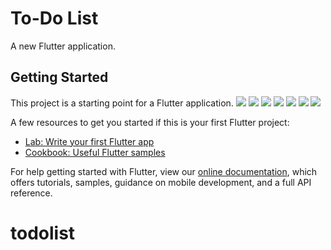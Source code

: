 # To-Do List

A new Flutter application.

## Getting Started

This project is a starting point for a Flutter application.
![](.test/1.png)
![](/todolist/tree/master/test/1.png)
![](https://github.com/muradkhan995/todolist/tree/master/test/1.png)
![](https://github.com/muradkhan995/todolist/tree/master/test/2.png)
![](https://github.com/muradkhan995/todolist/tree/master/test/3.png)
![](https://github.com/muradkhan995/todolist/tree/master/test/4.png)
![](https://github.com/muradkhan995/todolist/tree/master/test/5.png)

A few resources to get you started if this is your first Flutter project:

- [Lab: Write your first Flutter app](https://flutter.dev/docs/get-started/codelab)
- [Cookbook: Useful Flutter samples](https://flutter.dev/docs/cookbook)

For help getting started with Flutter, view our
[online documentation](https://flutter.dev/docs), which offers tutorials,
samples, guidance on mobile development, and a full API reference.
# todolist
